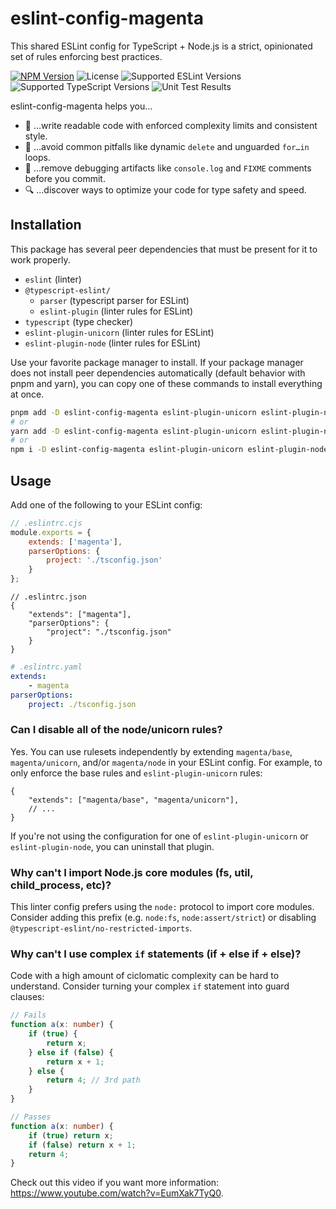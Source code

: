 # eslint-config-magenta

This shared ESLint config for TypeScript + Node.js is a strict, opinionated set of rules enforcing best practices.

[![NPM Version](https://img.shields.io/npm/v/eslint-config-magenta)](https://www.npmjs.com/package/eslint-config-magenta) ![License](https://img.shields.io/npm/l/eslint-config-magenta) ![Supported ESLint Versions](https://img.shields.io/npm/dependency-version/eslint-config-magenta/peer/eslint) ![Supported TypeScript Versions](https://img.shields.io/npm/dependency-version/eslint-config-magenta/peer/typescript) ![Unit Test Results](https://github.com/doinkythederp/eslint-config-magenta/actions/workflows/tests.yml/badge.svg)

eslint-config-magenta helps you…

- :rocket: …write readable code with enforced complexity limits and consistent style.
- :pencil: …avoid common pitfalls like dynamic `delete` and unguarded `for…in` loops.
- :construction: …remove debugging artifacts like `console.log` and `FIXME` comments before you commit.
- :mag: …discover ways to optimize your code for type safety and speed.

## Installation

This package has several peer dependencies that must be present for it to work properly.

- `eslint` (linter)
- `@typescript-eslint/`
  - `parser` (typescript parser for ESLint)
  - `eslint-plugin` (linter rules for ESLint)
- `typescript` (type checker)
- `eslint-plugin-unicorn` (linter rules for ESLint)
- `eslint-plugin-node` (linter rules for ESLint)

Use your favorite package manager to install. If your package manager does not install peer dependencies automatically (default behavior with pnpm and yarn), you can copy one of these commands to install everything at once.

```sh
pnpm add -D eslint-config-magenta eslint-plugin-unicorn eslint-plugin-node @typescript-eslint/parser @typescript-eslint/eslint-plugin eslint typescript
# or
yarn add -D eslint-config-magenta eslint-plugin-unicorn eslint-plugin-node @typescript-eslint/parser @typescript-eslint/eslint-plugin eslint typescript
# or
npm i -D eslint-config-magenta eslint-plugin-unicorn eslint-plugin-node @typescript-eslint/parser @typescript-eslint/eslint-plugin eslint typescript
```

## Usage

Add one of the following to your ESLint config:

```js
// .eslintrc.cjs
module.exports = {
    extends: ['magenta'],
    parserOptions: {
        project: './tsconfig.json'
    }
};
```

```jsonc
// .eslintrc.json
{
    "extends": ["magenta"],
    "parserOptions": {
        "project": "./tsconfig.json"
    }
}
```

```yaml
# .eslintrc.yaml
extends:
    - magenta
parserOptions:
    project: ./tsconfig.json
```

### Can I disable all of the node/unicorn rules?

Yes. You can use rulesets independently by extending `magenta/base`, `magenta/unicorn`, and/or `magenta/node` in your ESLint config. For example, to only enforce the base rules and `eslint-plugin-unicorn` rules:

```jsonc
{
    "extends": ["magenta/base", "magenta/unicorn"],
    // ...
}
```

If you're not using the configuration for one of `eslint-plugin-unicorn` or `eslint-plugin-node`, you can uninstall that plugin.

### Why can't I import Node.js core modules (fs, util, child_process, etc)?

This linter config prefers using the `node:` protocol to import core modules. Consider adding this prefix (e.g. `node:fs`, `node:assert/strict`) or disabling `@typescript-eslint/no-restricted-imports`.

### Why can't I use complex `if` statements (if + else if + else)?

Code with a high amount of ciclomatic complexity can be hard to understand. Consider turning your complex `if` statement into guard clauses:

```ts
// Fails
function a(x: number) {
    if (true) {
        return x;
    } else if (false) {
        return x + 1;
    } else {
        return 4; // 3rd path
    }
}

// Passes
function a(x: number) {
    if (true) return x;
    if (false) return x + 1;
    return 4;
}
```

Check out this video if you want more information: <https://www.youtube.com/watch?v=EumXak7TyQ0>.
